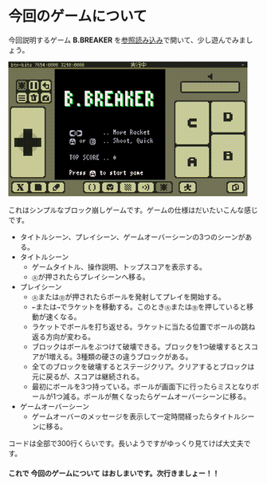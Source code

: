 # 今回のゲームについて

今回説明するゲーム **B.BREAKER** を[参照読み込み](manual.md#プロジェクト切り替え)で開いて、少し遊んでみましょう。

![](imgs/tutorial_01/x8_tuto_01_play.gif)

これはシンプルなブロック崩しゲームです。ゲームの仕様はだいたいこんな感じです。

- タイトルシーン、プレイシーン、ゲームオーバーシーンの3つのシーンがある。
- タイトルシーン
    - ゲームタイトル、操作説明、トップスコアを表示する。
    - `Ⓐ`が押されたらプレイシーンへ移る。
- プレイシーン
    - `Ⓐ`または`Ⓑ`が押されたらボールを発射してプレイを開始する。
    - `←`または`→`でラケットを移動する。このとき`Ⓐ`または`Ⓑ`を押していると移動が速くなる。
    - ラケットでボールを打ち返せる。ラケットに当たる位置でボールの跳ね返る方向が変わる。
    - ブロックはボールをぶつけて破壊できる。ブロックを1つ破壊するとスコアが1増える。3種類の硬さの違うブロックがある。
    - 全てのブロックを破壊するとステージクリア。クリアするとブロックは元に戻るが、スコアは継続される。
    - 最初にボールを3つ持っている。ボールが画面下に行ったらミスとなりボールが1つ減る。ボールが無くなったらゲームオーバーシーンに移る。
- ゲームオーバーシーン
    - ゲームオーバーのメッセージを表示して一定時間経ったらタイトルシーンに移る。

コードは全部で300行くらいです。長いようですがゆっくり見てけば大丈夫です。

#### これで **今回のゲームについて** はおしまいです。次行きましょー！！

